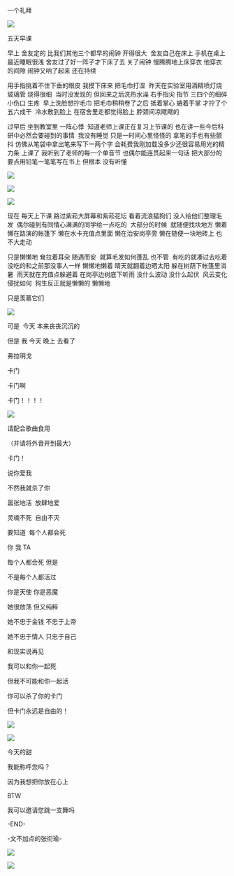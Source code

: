 一个礼拜

![](./images/img_001.png)

五天早课

早上 舍友定的 比我们其他三个都早的闹钟 开得很大  舍友自己在床上 手机在桌上  最近睡眠很浅 舍友过了好一阵子才下床了去 关了闹钟 慢腾腾地上床穿衣 他穿衣的间隙 闹钟又响了起来 还在持续

用手指挑着不住下垂的眼皮 我摸下床来 把毛巾打湿  昨天在实验室用酒精喷灯烧玻璃管 烧得很细  当时没发现的 但回来之后洗热水澡 右手指尖 指节 三四个的细碎小伤口 生疼  早上洗脸想拧毛巾 把毛巾稍稍卷了之后 抵着掌心 蜷着手掌 才拧了个五六成干  冷水敷到脸上 在宿舍里走都觉得脸上 脖颈间凉飕飕的

过早后 坐到教室里 一阵心悸  知道老师上课正在复习上节课的 也在讲一些今后科研中必然会要碰到的事情  我没有睡觉 只是一时间心里怪怪的 拿笔的手也有些颤抖 仿佛从笔袋中拿出笔来写下一两个字 会耗费我刚加载没多少还很容易用光的精力条 上课了 我听到了老师的每一个单音节 也偶尔能连贯起来一句话 把大部分的要点用铅笔一笔笔写在书上 但根本 没有听懂

![](./images/img_002.png)

![](./images/img_003.gif)

![](./images/img_004.png)

现在 每天上下课 路过紫菘大屏幕和紫菘花坛 看着流浪猫狗们 没人给他们整理毛发  偶尔碰到有同情心满满的同学给一点吃的  大部分的时候  就随便找块地方 懒着 懒在路演的帐篷下 懒在水卡充值点里面 懒在治安岗亭旁 懒在随便一块地砖上 也不大走动

只是懒懒地 耷拉着耳朵 随遇而安  就算毛发如何蓬乱 也不管  有吃的就凑过去吃着 没吃的和之前那没事人一样 懒懒地懒着 晴天就翻着边晒太阳 躲在树荫下帐篷里消暑  雨天就在充值点躲避着 在岗亭边树底下听雨 没什么波动 没什么起伏  风云变化 侵扰如何  狗生反正就是懒懒的 懒懒地

只是羡慕它们

![](./images/img_005.jpeg)

可是  今天 本来丧丧沉沉的

但是 我 今天 晚上 去看了

弗拉明戈

卡门

卡门啊

卡门！！！！

![](./images/img_006.jpeg)

请配合歌曲食用

（并请将外音开到最大）

卡门！

说你爱我

不然我就杀了你

嚣张地活  放肆地爱

灵魂不死  自由不灭

要知道  每个人都会死

你 我 TA

每个人都会死 但是

不是每个人都活过

你是天使 你是恶魔

她很放荡 但又纯粹

她不忠于金钱 不忠于上帝

她不忠于情人 只忠于自己

和现实说再见

我可以和你一起死

但我不可能和你一起活

你可以杀了你的卡门

但卡门永远是自由的！

![](./images/img_007.jpeg)

![](./images/img_008.png)

今天的甜

我能称呼您吗？

因为我想把你放在心上

BTW

我可以邀请您跳一支舞吗

-END-

-文不加点的张衔瑜-

![](./images/img_009.jpeg)

![](./images/img_010.jpeg)
